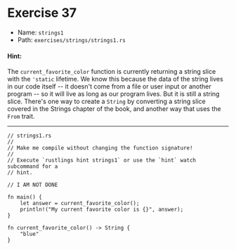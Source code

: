 # Exercise 37

- Name: ```strings1```
- Path: ```exercises/strings/strings1.rs```
#### Hint: 

The `current_favorite_color` function is currently returning a string slice with the `'static`
lifetime. We know this because the data of the string lives in our code itself -- it doesn't
come from a file or user input or another program -- so it will live as long as our program
lives. But it is still a string slice. There's one way to create a `String` by converting a
string slice covered in the Strings chapter of the book, and another way that uses the `From`
trait.


---



```rust,editable
// strings1.rs
//
// Make me compile without changing the function signature!
//
// Execute `rustlings hint strings1` or use the `hint` watch subcommand for a
// hint.

// I AM NOT DONE

fn main() {
    let answer = current_favorite_color();
    println!("My current favorite color is {}", answer);
}

fn current_favorite_color() -> String {
    "blue"
}

```
